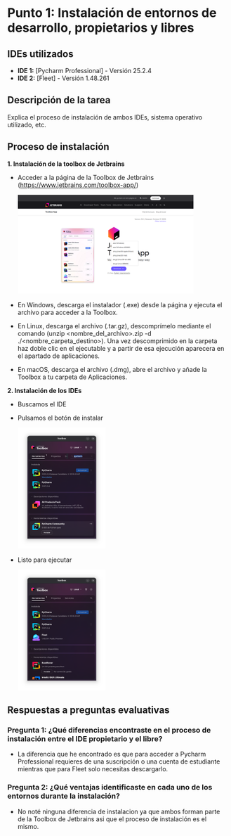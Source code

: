 # Punto 1: Instalación de entornos de desarrollo, propietarios y libres

## IDEs utilizados
- **IDE 1:** [Pycharm Professional] - Versión 25.2.4
- **IDE 2:** [Fleet] - Versión 1.48.261

## Descripción de la tarea
Explica el proceso de instalación de ambos IDEs, sistema operativo utilizado, etc.

## Proceso de instalación

**1. Instalación de la toolbox de Jetbrains**

- Acceder a la página de la Toolbox de Jetbrains (https://www.jetbrains.com/toolbox-app/)

    <img src="capturas/Pagina_Jetbrains.png"  width="400" height="225">

- En Windows, descarga el instalador (.exe) desde la página y ejecuta el archivo para acceder a la Toolbox.
- En Linux, descarga el archivo (.tar.gz), descomprímelo mediante el comando (unzip <nombre_del_archivo>.zip -d ./<nombre_carpeta_destino>). Una vez descomprimido en la carpeta haz doble clic en el ejecutable y a partir de esa ejecución aparecera en el apartado de aplicaciones.
- En macOS, descarga el archivo (.dmg), abre el archivo y añade la Toolbox a tu carpeta de Aplicaciones.


**2. Instalación de los IDEs**

- Buscamos el IDE
- Pulsamos el botón de instalar

    <img src="capturas/Captura_instalacion.png"  width="200" height="275">

- Listo para ejecutar 

    <img src="capturas/IDEs_Instalados.png"  width="200" height="275">


## Respuestas a preguntas evaluativas

### Pregunta 1: ¿Qué diferencias encontraste en el proceso de instalación entre el IDE propietario y el libre?
- La diferencia que he encontrado es que para acceder a Pycharm Professional requieres de una suscripción o una cuenta de estudiante mientras que para Fleet solo necesitas descargarlo.
### Pregunta 2: ¿Qué ventajas identificaste en cada uno de los entornos durante la instalación?
- No noté ninguna diferencia de instalacion ya que ambos forman parte de la Toolbox de Jetbrains asi que el proceso de instalación es el mismo.
